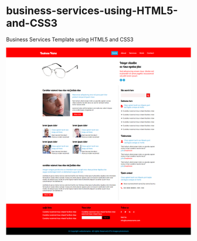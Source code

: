 # business-services-using-HTML5-and-CSS3
Business Services Template using HTML5 and CSS3

<img src="https://github.com/pramod-ravuri/business-services-using-HTML5-and-CSS3/blob/main/01-business/assets/images/business-service.png" alt="business-service">
